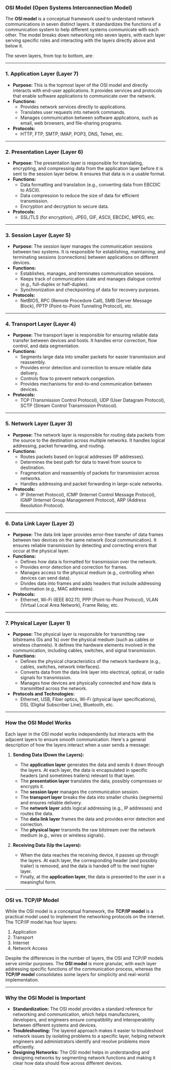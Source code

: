 ### **OSI Model (Open Systems Interconnection Model)**

The **OSI model** is a conceptual framework used to understand network communications in seven distinct layers. It standardizes the functions of a communication system to help different systems communicate with each other. The model breaks down networking into seven layers, with each layer serving specific roles and interacting with the layers directly above and below it.

The seven layers, from top to bottom, are:

---

### **1. Application Layer (Layer 7)**

- **Purpose:** This is the topmost layer of the OSI model and directly interacts with end-user applications. It provides services and protocols that enable software applications to communicate over the network.
- **Functions:**
  - Provides network services directly to applications.
  - Translates user requests into network commands.
  - Manages communication between software applications, such as email, web browsers, and file-sharing programs.
- **Protocols:**
  - HTTP, FTP, SMTP, IMAP, POP3, DNS, Telnet, etc.

---

### **2. Presentation Layer (Layer 6)**

- **Purpose:** The presentation layer is responsible for translating, encrypting, and compressing data from the application layer before it is sent to the session layer below. It ensures that data is in a usable format.
- **Functions:**
  - Data formatting and translation (e.g., converting data from EBCDIC to ASCII).
  - Data compression to reduce the size of data for efficient transmission.
  - Encryption and decryption to secure data.
- **Protocols:**
  - SSL/TLS (for encryption), JPEG, GIF, ASCII, EBCDIC, MPEG, etc.

---

### **3. Session Layer (Layer 5)**

- **Purpose:** The session layer manages the communication sessions between two systems. It is responsible for establishing, maintaining, and terminating sessions (connections) between applications on different devices.
- **Functions:**
  - Establishes, manages, and terminates communication sessions.
  - Keeps track of communication state and manages dialogue control (e.g., full-duplex or half-duplex).
  - Synchronization and checkpointing of data for recovery purposes.
- **Protocols:**
  - NetBIOS, RPC (Remote Procedure Call), SMB (Server Message Block), PPTP (Point-to-Point Tunneling Protocol), etc.

---

### **4. Transport Layer (Layer 4)**

- **Purpose:** The transport layer is responsible for ensuring reliable data transfer between devices and hosts. It handles error correction, flow control, and data segmentation.
- **Functions:**
  - Segments large data into smaller packets for easier transmission and reassembly.
  - Provides error detection and correction to ensure reliable data delivery.
  - Controls flow to prevent network congestion.
  - Provides mechanisms for end-to-end communication between devices.
- **Protocols:**
  - TCP (Transmission Control Protocol), UDP (User Datagram Protocol), SCTP (Stream Control Transmission Protocol).

---

### **5. Network Layer (Layer 3)**

- **Purpose:** The network layer is responsible for routing data packets from the source to the destination across multiple networks. It handles logical addressing, packet forwarding, and routing.
- **Functions:**
  - Routes packets based on logical addresses (IP addresses).
  - Determines the best path for data to travel from source to destination.
  - Fragmentation and reassembly of packets for transmission across networks.
  - Handles addressing and packet forwarding in large-scale networks.
- **Protocols:**
  - IP (Internet Protocol), ICMP (Internet Control Message Protocol), IGMP (Internet Group Management Protocol), ARP (Address Resolution Protocol).

---

### **6. Data Link Layer (Layer 2)**

- **Purpose:** The data link layer provides error-free transfer of data frames between two devices on the same network (local communication). It ensures reliable transmission by detecting and correcting errors that occur at the physical layer.
- **Functions:**
  - Defines how data is formatted for transmission over the network.
  - Provides error detection and correction for frames.
  - Manages access to the physical medium (e.g., controlling when devices can send data).
  - Divides data into frames and adds headers that include addressing information (e.g., MAC addresses).
- **Protocols:**
  - Ethernet, Wi-Fi (IEEE 802.11), PPP (Point-to-Point Protocol), VLAN (Virtual Local Area Network), Frame Relay, etc.

---

### **7. Physical Layer (Layer 1)**

- **Purpose:** The physical layer is responsible for transmitting raw bitstreams (0s and 1s) over the physical medium (such as cables or wireless channels). It defines the hardware elements involved in the communication, including cables, switches, and signal transmission.
- **Functions:**
  - Defines the physical characteristics of the network hardware (e.g., cables, switches, network interfaces).
  - Converts data from the data link layer into electrical, optical, or radio signals for transmission.
  - Manages how devices are physically connected and how data is transmitted across the network.
- **Protocols and Technologies:**
  - Ethernet, USB, Fiber optics, Wi-Fi (physical layer specifications), DSL (Digital Subscriber Line), Bluetooth, etc.

---

### **How the OSI Model Works**

Each layer in the OSI model works independently but interacts with the adjacent layers to ensure smooth communication. Here's a general description of how the layers interact when a user sends a message:

1. **Sending Data (Down the Layers):**
   - The **application layer** generates the data and sends it down through the layers. At each layer, the data is encapsulated in specific headers (and sometimes trailers) relevant to that layer.
   - The **presentation layer** translates the data, possibly compresses or encrypts it.
   - The **session layer** manages the communication session.
   - The **transport layer** breaks the data into smaller chunks (segments) and ensures reliable delivery.
   - The **network layer** adds logical addressing (e.g., IP addresses) and routes the data.
   - The **data link layer** frames the data and provides error detection and correction.
   - The **physical layer** transmits the raw bitstream over the network medium (e.g., wires or wireless signals).

2. **Receiving Data (Up the Layers):**
   - When the data reaches the receiving device, it passes up through the layers. At each layer, the corresponding header (and possibly trailer) is removed, and the data is handed off to the next higher layer.
   - Finally, at the **application layer**, the data is presented to the user in a meaningful form.

---

### **OSI vs. TCP/IP Model**

While the OSI model is a conceptual framework, the **TCP/IP model** is a practical model used to implement the networking protocols on the internet. The TCP/IP model has four layers:
1. Application
2. Transport
3. Internet
4. Network Access

Despite the differences in the number of layers, the OSI and TCP/IP models serve similar purposes. The **OSI model** is more granular, with each layer addressing specific functions of the communication process, whereas the **TCP/IP model** consolidates some layers for simplicity and real-world implementation.

---

### **Why the OSI Model is Important**

- **Standardization:** The OSI model provides a standard reference for networking and communication, which helps manufacturers, developers, and engineers ensure compatibility and interoperability between different systems and devices.
- **Troubleshooting:** The layered approach makes it easier to troubleshoot network issues by isolating problems to a specific layer, helping network engineers and administrators identify and resolve problems more efficiently.
- **Designing Networks:** The OSI model helps in understanding and designing networks by segmenting network functions and making it clear how data should flow across different devices.
